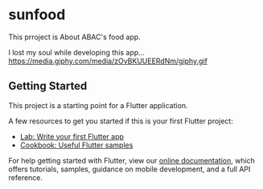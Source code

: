 # sunfood

This prroject is About ABAC's food app.

I lost my soul while developing this app...
https://media.giphy.com/media/zOvBKUUEERdNm/giphy.gif
## Getting Started

This project is a starting point for a Flutter application.

A few resources to get you started if this is your first Flutter project:

- [Lab: Write your first Flutter app](https://flutter.dev/docs/get-started/codelab)
- [Cookbook: Useful Flutter samples](https://flutter.dev/docs/cookbook)

For help getting started with Flutter, view our
[online documentation](https://flutter.dev/docs), which offers tutorials,
samples, guidance on mobile development, and a full API reference.
